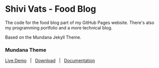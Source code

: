 # Shivi Vats - Food Blog

The code for the food blog part of my GitHub Pages website. There's also my programming portfolio and a more technical blog.

Based on the Mundana Jekyll Theme.

### Mundana Theme

[Live Demo](https://wowthemesnet.github.io/mundana-theme-jekyll/) &nbsp; | &nbsp; 
[Download](https://github.com/wowthemesnet/mundana-theme-jekyll/archive/master.zip) &nbsp; | &nbsp; [Documentation](https://bootstrapstarter.com/mundana-theme-jekyll/)